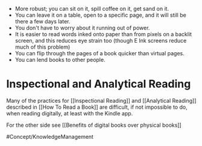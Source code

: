 - More robust; you can sit on it, spill coffee on it, get sand on it.
- You can leave it on a table, open to a specific page, and it will still be there a few days later.
- You don't have to worry about it running out of power.
- It is easier to read words inked onto paper than from pixels on a backlit screen, and this reduces eye strain too (though E Ink screens reduce much of this problem)
- You can flip through the pages of a book quicker than virtual pages.
- You can lend books to other people.


# Inspectional and Analytical Reading
Many of the practices for [[Inspectional Reading]] and [[Analytical Reading]] described in [[How To Read a Book]] are difficult, if not impossible to do, when reading digitally, at least with the Kindle app. 


For the other side see [[Benefits of digital books over physical books]]

#Concept/KnowledgeManagement

